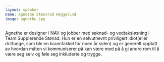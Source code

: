 ```yaml
---
layout: speaker
name: Agnethe Stensrud Heggelund
image: agnethe.jpg
---
```

Agnethe er designer i NAV og jobber med søknad- og vedtaksløsning i Team Supplerende Stønad. Hun er en selvutnevnt priviligert idiot(eller drittunge, som ble en brannfakkel for noen år siden) og er generelt opptatt av hvordan måten vi kommuniserer på kan være med på å gi andre rom til å være seg selv og føle seg inkluderte og trygge.
